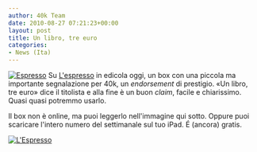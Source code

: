 ```yaml
---
author: 40k Team
date: 2010-08-27 07:21:23+00:00
layout: post
title: Un libro, tre euro
categories:
- News (Ita)
---
```


[![Espresso](http://www.40kbooks.com/wp-content/uploads/esp.jpg)](http://www.40kbooks.com/wp-content/uploads/esp.jpg)
Su [L'espresso](http://espresso.repubblica.it/) in edicola oggi, un box con una piccola ma importante segnalazione per 40k, un _endorsement_ di prestigio.
«Un libro, tre euro» dice il titolista e alla fine è un buon _claim_, facile e chiarissimo. Quasi quasi potremmo usarlo.

Il box non è online, ma puoi leggerlo nell'immagine qui sotto. Oppure puoi scaricare l'intero numero del settimanale sul tuo iPad. É (ancora) gratis.


[![L'Espresso](http://www.40kbooks.com/wp-content/uploads/espresso.jpg)](http://www.40kbooks.com/wp-content/uploads/espresso.jpg)
